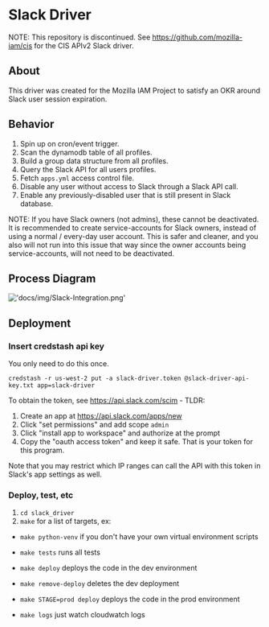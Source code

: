 # Slack Driver

NOTE: This repository is discontinued. See https://github.com/mozilla-iam/cis for the CIS APIv2 Slack driver.

## About
This driver was created for the Mozilla IAM Project to satisfy an OKR around Slack user session expiration.

## Behavior

1. Spin up on cron/event trigger.
2. Scan the dynamodb table of all profiles.
3. Build a group data structure from all profiles.
4. Query the Slack API for all users profiles.
5. Fetch `apps.yml` access control file.
6. Disable any user without access to Slack through a Slack API call.
7. Enable any previously-disabled user that is still present in Slack database.


NOTE: If you have Slack owners (not admins), these cannot be deactivated. It is recommended to create service-accounts
for Slack owners, instead of using a normal / every-day user account. This is safer and cleaner, and you also will not
run into this issue that way since the owner accounts being service-accounts, will not need to be deactivated.

## Process Diagram
!['docs/img/Slack-Integration.png'](docs/img/Slack-Integration.png)

## Deployment

### Insert credstash api key

You only need to do this once.

```
credstash -r us-west-2 put -a slack-driver.token @slack-driver-api-key.txt app=slack-driver
```

To obtain the token, see <https://api.slack.com/scim> - TLDR:

1. Create an app at <https://api.slack.com/apps/new>
2. Click "set permissions" and add scope `admin`
3. Click "install app to workspace" and authorize at the prompt
4. Copy the "oauth access token" and keep it safe. That is your token for this program.


Note that you may restrict which IP ranges can call the API with this token in Slack's app settings as well.

### Deploy, test, etc

1. `cd slack_driver`
2. `make` for a list of targets, ex:

- `make python-venv` if you don't have your own virtual environment scripts

- `make tests` runs all tests
- `make deploy` deploys the code in the dev environment
- `make remove-deploy` deletes the dev deployment
- `make STAGE=prod deploy` deploys the code in the prod environment
- `make logs` just watch cloudwatch logs
